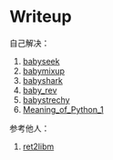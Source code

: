 # Writeup

自己解决：

1. [babyseek](Binary_Exploitation/babyseek)
2. [babymixup](Cryptography/babymixup)
3. [babyshark](Networks/babyshark)
4. [baby_rev](Reverse_Engineering/baby_rev)
5. [babystrechy](Web_Exploitation/babystrechy)
6. [Meaning_of_Python_1](Reverse_Engineering/Meaning_of_Python_1)

参考他人：

1. [ret2libm](Binary_Exploitation/ret2libm)